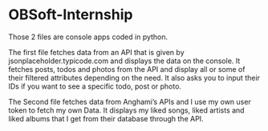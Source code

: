# OBSoft-Internship

Those 2 files are console apps coded in python.

The first file fetches data from an API that is given by jsonplaceholder.typicode.com and displays the data on the console. It fetches posts, todos and photos from the API and display all or some of their filtered attributes depending on the need. It also asks you to input their IDs if you want to see a specific todo, post or photo.

The Second file fetches data from Anghami’s APIs and I use my own user token to fetch my own Data. It displays my liked songs, liked artists and liked albums that I get from their database through the API.
